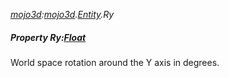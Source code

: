 _[mojo3d](../../modules/mojo3d/mojo3d-module.md):[mojo3d](../../modules/mojo3d/mojo3d-module.md).[Entity](../../modules/mojo3d/mojo3d-entity_ext.md).Ry_
##### Property Ry:[Float](../../modules/wonkey/wonkey-types-float.md)
World space rotation around the Y axis in degrees.
